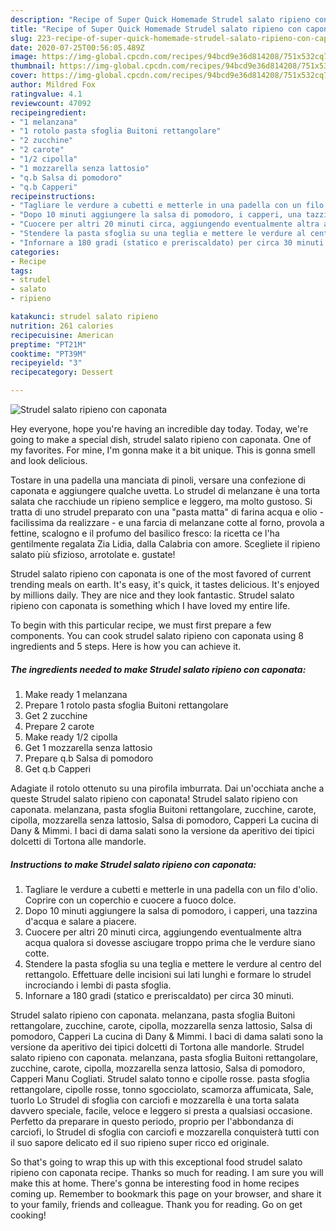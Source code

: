 ```yaml
---
description: "Recipe of Super Quick Homemade Strudel salato ripieno con caponata"
title: "Recipe of Super Quick Homemade Strudel salato ripieno con caponata"
slug: 223-recipe-of-super-quick-homemade-strudel-salato-ripieno-con-caponata
date: 2020-07-25T00:56:05.489Z
image: https://img-global.cpcdn.com/recipes/94bcd9e36d814208/751x532cq70/strudel-salato-ripieno-con-caponata-recipe-main-photo.jpg
thumbnail: https://img-global.cpcdn.com/recipes/94bcd9e36d814208/751x532cq70/strudel-salato-ripieno-con-caponata-recipe-main-photo.jpg
cover: https://img-global.cpcdn.com/recipes/94bcd9e36d814208/751x532cq70/strudel-salato-ripieno-con-caponata-recipe-main-photo.jpg
author: Mildred Fox
ratingvalue: 4.1
reviewcount: 47092
recipeingredient:
- "1 melanzana"
- "1 rotolo pasta sfoglia Buitoni rettangolare"
- "2 zucchine"
- "2 carote"
- "1/2 cipolla"
- "1 mozzarella senza lattosio"
- "q.b Salsa di pomodoro"
- "q.b Capperi"
recipeinstructions:
- "Tagliare le verdure a cubetti e metterle in una padella con un filo d&#39;olio. Coprire con un coperchio e cuocere a fuoco dolce."
- "Dopo 10 minuti aggiungere la salsa di pomodoro, i capperi, una tazzina d&#39;acqua e salare a piacere."
- "Cuocere per altri 20 minuti circa, aggiungendo eventualmente altra acqua qualora si dovesse asciugare troppo prima che le verdure siano cotte."
- "Stendere la pasta sfoglia su una teglia e mettere le verdure al centro del rettangolo. Effettuare delle incisioni sui lati lunghi e formare lo strudel incrociando i lembi di pasta sfoglia."
- "Infornare a 180 gradi (statico e preriscaldato) per circa 30 minuti."
categories:
- Recipe
tags:
- strudel
- salato
- ripieno

katakunci: strudel salato ripieno 
nutrition: 261 calories
recipecuisine: American
preptime: "PT21M"
cooktime: "PT39M"
recipeyield: "3"
recipecategory: Dessert

---
```



![Strudel salato ripieno con caponata](https://img-global.cpcdn.com/recipes/94bcd9e36d814208/751x532cq70/strudel-salato-ripieno-con-caponata-recipe-main-photo.jpg)

Hey everyone, hope you're having an incredible day today. Today, we're going to make a special dish, strudel salato ripieno con caponata. One of my favorites. For mine, I'm gonna make it a bit unique. This is gonna smell and look delicious.

Tostare in una padella una manciata di pinoli, versare una confezione di caponata e aggiungere qualche uvetta. Lo strudel di melanzane è una torta salata che racchiude un ripieno semplice e leggero, ma molto gustoso. Si tratta di uno strudel preparato con una &#34;pasta matta&#34; di farina acqua e olio - facilissima da realizzare - e una farcia di melanzane cotte al forno, provola a fettine, scalogno e il profumo del basilico fresco: la ricetta ce l&#39;ha gentilmente regalata Zia Lidia, dalla Calabria con amore. Scegliete il ripieno salato più sfizioso, arrotolate e. gustate!

Strudel salato ripieno con caponata is one of the most favored of current trending meals on earth. It's easy, it's quick, it tastes delicious. It's enjoyed by millions daily. They are nice and they look fantastic. Strudel salato ripieno con caponata is something which I have loved my entire life.


To begin with this particular recipe, we must first prepare a few components. You can cook strudel salato ripieno con caponata using 8 ingredients and 5 steps. Here is how you can achieve it.

<!--inarticleads1-->

##### The ingredients needed to make Strudel salato ripieno con caponata:

1. Make ready 1 melanzana
1. Prepare 1 rotolo pasta sfoglia Buitoni rettangolare
1. Get 2 zucchine
1. Prepare 2 carote
1. Make ready 1/2 cipolla
1. Get 1 mozzarella senza lattosio
1. Prepare q.b Salsa di pomodoro
1. Get q.b Capperi


Adagiate il rotolo ottenuto su una pirofila imburrata. Dai un&#39;occhiata anche a queste Strudel salato ripieno con caponata! Strudel salato ripieno con caponata. melanzana, pasta sfoglia Buitoni rettangolare, zucchine, carote, cipolla, mozzarella senza lattosio, Salsa di pomodoro, Capperi La cucina di Dany &amp; Mimmi. I baci di dama salati sono la versione da aperitivo dei tipici dolcetti di Tortona alle mandorle. 

<!--inarticleads2-->

##### Instructions to make Strudel salato ripieno con caponata:

1. Tagliare le verdure a cubetti e metterle in una padella con un filo d&#39;olio. Coprire con un coperchio e cuocere a fuoco dolce.
1. Dopo 10 minuti aggiungere la salsa di pomodoro, i capperi, una tazzina d&#39;acqua e salare a piacere.
1. Cuocere per altri 20 minuti circa, aggiungendo eventualmente altra acqua qualora si dovesse asciugare troppo prima che le verdure siano cotte.
1. Stendere la pasta sfoglia su una teglia e mettere le verdure al centro del rettangolo. Effettuare delle incisioni sui lati lunghi e formare lo strudel incrociando i lembi di pasta sfoglia.
1. Infornare a 180 gradi (statico e preriscaldato) per circa 30 minuti.


Strudel salato ripieno con caponata. melanzana, pasta sfoglia Buitoni rettangolare, zucchine, carote, cipolla, mozzarella senza lattosio, Salsa di pomodoro, Capperi La cucina di Dany &amp; Mimmi. I baci di dama salati sono la versione da aperitivo dei tipici dolcetti di Tortona alle mandorle. Strudel salato ripieno con caponata. melanzana, pasta sfoglia Buitoni rettangolare, zucchine, carote, cipolla, mozzarella senza lattosio, Salsa di pomodoro, Capperi Manu Cogliati. Strudel salato tonno e cipolle rosse. pasta sfoglia rettangolare, cipolle rosse, tonno sgocciolato, scamorza affumicata, Sale, tuorlo Lo Strudel di sfoglia con carciofi e mozzarella è una torta salata davvero speciale, facile, veloce e leggero si presta a qualsiasi occasione. Perfetto da preparare in questo periodo, proprio per l&#39;abbondanza di carciofi, lo Strudel di sfoglia con carciofi e mozzarella conquisterà tutti con il suo sapore delicato ed il suo ripieno super ricco ed originale. 

So that's going to wrap this up with this exceptional food strudel salato ripieno con caponata recipe. Thanks so much for reading. I am sure you will make this at home. There's gonna be interesting food in home recipes coming up. Remember to bookmark this page on your browser, and share it to your family, friends and colleague. Thank you for reading. Go on get cooking!
